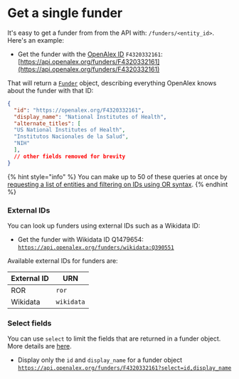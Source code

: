 # Get a single funder

It's easy to get a funder from from the API with: `/funders/<entity_id>`. Here's an example:

* Get the funder with the [OpenAlex ID](../../how-to-use-the-api/get-single-entities/#the-openalex-id) `F4320332161`: \
  [https://api.openalex.org/funders/F4320332161](https://api.openalex.org/funders/F4320332161)

That will return a [`Funder`](funder-object.md) object, describing everything OpenAlex knows about the funder with that ID:

```json
{
  "id": "https://openalex.org/F4320332161",
  "display_name": "National Institutes of Health",
  "alternate_titles": [
  "US National Institutes of Health",
  "Institutos Nacionales de la Salud",
  "NIH"
  ],
  // other fields removed for brevity
}
```

{% hint style="info" %}
You can make up to 50 of these queries at once by [requesting a list of entities and filtering on IDs using OR syntax](../../how-to-use-the-api/get-lists-of-entities/filter-entity-lists.md#addition-or).
{% endhint %}

### External IDs

You can look up funders using external IDs such as a Wikidata ID:

* Get the funder with Wikidata ID Q1479654:\
  [`https://api.openalex.org/funders/wikidata:Q390551`](https://api.openalex.org/funders/wikidata:Q390551)

Available external IDs for funders are:

| External ID | URN        |
| ----------- | ---------- |
| ROR         | `ror`      |
| Wikidata    | `wikidata` |

### Select fields

You can use `select` to limit the fields that are returned in a funder object. More details are [here](../../how-to-use-the-api/get-lists-of-entities/select-fields.md).

* Display only the `id` and `display_name` for a funder object\
  [`https://api.openalex.org/funders/F4320332161?select=id,display_name`](https://api.openalex.org/funders/F4320332161?select=id,display_name)


